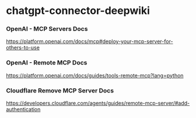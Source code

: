# chatgpt-connector-deepwiki

### OpenAI - MCP Servers Docs
https://platform.openai.com/docs/mcp#deploy-your-mcp-server-for-others-to-use


### OpenAI - Remote MCP Docs
https://platform.openai.com/docs/guides/tools-remote-mcp?lang=python

### Cloudflare Remove MCP Server Docs
https://developers.cloudflare.com/agents/guides/remote-mcp-server/#add-authentication